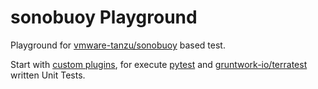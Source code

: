 # sonobuoy Playground 

Playground for [vmware-tanzu/sonobuoy](https://github.com/vmware-tanzu/sonobuoy) based test.

Start with [custom plugins](https://sonobuoy.io/docs/main/plugins/), for execute [pytest](https://docs.pytest.org/en/7.1.x/) and [gruntwork-io/terratest](https://github.com/gruntwork-io/terratest) written Unit Tests.

